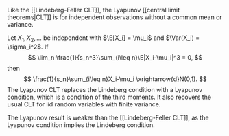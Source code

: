 Like the [[Lindeberg-Feller CLT]], the Lyapunov [[central limit theorems|CLT]] is for independent observations without a common mean or variance. 

Let $X_1,X_2,\dots$ be independent with $\E[X_i] = \mu_i$ and $\Var(X_i) = \sigma_i^2$. If 
$$
\lim_n \frac{1}{s_n^3}\sum_{i\leq n}\E|X_i-\mu_i|^3 = 0,
$$
then 
$$
\frac{1}{s_n}\sum_{i\leq n}X_i-\mu_i \xrightarrow{d}N(0,1).
$$
The Lyapunov CLT replaces the Lindeberg condition with a Lyapunov condition, which is a condition of the third moments. It also recovers the usual CLT for iid random variables with finite variance. 

The Lyapunov result is weaker than the [[Lindeberg-Feller CLT]], as the Lyapunov condition implies the Lindeberg condition. 